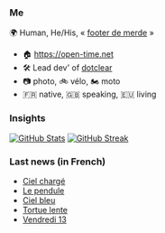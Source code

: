 ### Me

🌍 Human, He/His, « [footer de merde](https://open-time.net/post/2013/07/17/La-veritable-histoire-du-Footer-de-merde-) » 
* 🏠 https://open-time.net 
* 🛠️ Lead dev' of [dotclear](https://git.dotclear.org/dev/dotclear)
* 📷 photo, 🚲 vélo, 🏍️ moto 
* 🇫🇷 native, 🇬🇧 speaking, 🇪🇺 living

### Insights

[![GitHub Stats](https://github-readme-stats-sigma-five.vercel.app/api?username=franck-paul)](https://github.com/franck-paul)
[![GitHub Streak](https://github-readme-streak-stats.herokuapp.com?user=franck-paul)](https://git.io/streak-stats)

### Last news (in French)

<!-- BLOG-POST-LIST:START -->
- [Ciel chargé](https://open-time.net/post/2023/10/17/Ciel-charge)
- [Le pendule](https://open-time.net/post/2023/10/16/Le-pendule)
- [Ciel bleu](https://open-time.net/post/2023/10/15/Ciel-bleu)
- [Tortue lente](https://open-time.net/post/2023/10/14/Tortue-lente)
- [Vendredi 13](https://open-time.net/post/2023/10/13/Vendredi-13)
<!-- BLOG-POST-LIST:END -->
